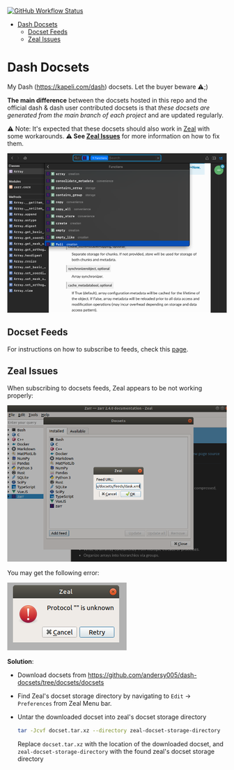 [![GitHub Workflow Status](https://img.shields.io/github/workflow/status/andersy005/dash-docsets/CI?logo=github&style=for-the-badge)](https://github.com/andersy005/dash-docsets/actions)

- [Dash Docsets](#dash-docsets)
  - [Docset Feeds](#docset-feeds)
  - [Zeal Issues](#zeal-issues)

# Dash Docsets

My Dash (https://kapeli.com/dash) docsets. Let the buyer beware ⚠️;)

**The main difference** between the docsets hosted in this repo and the official dash & dash user contributed docsets is that _these docsets are generated from the main branch of each project_ and are updated regularly.

⚠️ Note: It's expected that these docsets should also work in [Zeal](https://zealdocs.org/) with some workarounds. **⚠️ See [Zeal Issues](#zeal-issues)** for more information on how to fix them.

![](./images/navigate.png)

## Docset Feeds

For instructions on how to subscribe to feeds, check this [page](https://github.com/andersy005/dash-docsets/blob/docsets/README.md).

## Zeal Issues

When subscribing to docsets feeds, Zeal appears to be not working properly:

![](./images/zeal-failure.png)

You may get the following error:

![](./images/zeal-failure-diag.png)

**Solution**:

- Download docsets from https://github.com/andersy005/dash-docsets/tree/docsets/docsets
- Find Zeal's docset storage directory by navigating to `Edit` -> `Preferences` from Zeal Menu bar.

- Untar the downloaded docset into zeal's docset storage directory

  ```bash
  tar -Jcvf docset.tar.xz --directory zeal-docset-storage-directory
  ```

  Replace `docset.tar.xz` with the location of the downloaded docset, and `zeal-docset-storage-directory` with the found zeal's docset storage directory
